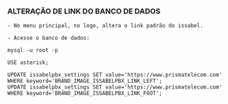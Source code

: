 ### ALTERAÇÃO DE LINK DO BANCO DE DADOS
    
    - No menu principal, no logo, altera o link padrão do issabel.

    - Acesse o banco de dados:
    
    mysql -u root -p

    USE asterisk;

    UPDATE issabelpbx_settings SET value='https://www.prismatelecom.com' WHERE keyword='BRAND_IMAGE_ISSABELPBX_LINK_LEFT';
    UPDATE issabelpbx_settings SET value='https://www.prismatelecom.com' WHERE keyword='BRAND_IMAGE_ISSABELPBX_LINK_FOOT';
